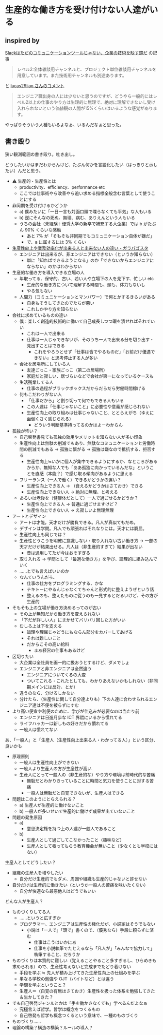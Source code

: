 # 生産的な働き方を受け付けない人達がいる

## inspired by
[Slackはただのコミュニケーションツールじゃない、企業の技術を映す鏡だ](https://qiita.com/KizashiTakata/items/d442d4a28d147529f1b6) の記事

> レベル2:全体雑談用チャンネルと、プロジェクト単位雑談用チャンネルを用意しています。また技術用チャンネルも別途あります。

と [lucas29liao さんのコメント](https://qiita.com/KizashiTakata/items/d442d4a28d147529f1b6#comment-f98e13b678a1cc3e0674)

> エンジニア職出身の人には少ないと思うのですが、どうやら一般的にはレベル2以上の仕事のやり方は生理的に無理で、絶対に理解できないし受け入れられないという価値観の人間が15%くらいはいるような感覚があります。

やっぱりそういう人種もいるよなぁ、いるんだなぁと思った。

## 書き殴り
狭い観測範囲の書き殴り。吐き出し。

どうしたいかはまだわからんけど、たぶん何かを言語化したい（はっきりと示したい）んだと思う。

- :warning: 生産的・生産性とは
  - productivity、efficiency、performance etc
  - ここでは仕事術やら改善やら追い求める指標全般含む言葉として使うことにする
- 非同期を受け付けるかどうか
  - a) 僕みたいに「一日一言も対面口頭で喋らなくても平気」な人もいる
  - b) 逆にそんなの死ぬ、無理、病む、ありえんという人もいる
  - うちの会社（未経験＋優秀大学の新卒で補充する大企業）では b がたぶん 90% くらいな感触
    - あと 7% が「そもそも非同期でもコミュニケーション自体が嫌だ」
    - で、a に属するには 3% くらい
- [生産性向上や業務効率化が出来る人と出来ない人の違い - ガラパゴスタ](https://www.galapagosta.com/entry/2019/10/26/103754)
  - エンジニアは出来るが、非エンジニアはできない（というか知らない）
    - 単に「知ればできるようになる」のか「できないからエンジニアにならない」のかはわからない
- 生産的な働き方を導入できる立場の人
  - 年取ってる、保守的、古い、若い人や立場下の人を見下す、忙しい etc
    - 生産的な働き方について理解する時間も、頭も、体力もないし
    - やる気もない
  - 人間力（コミュニケーションとマンパワー）で何とかするきらいがある
    - 自身もそうしてきたのでたちが悪い
    - これしかやり方を知らない
- 会社に求めているものの違い
  - 僕：楽しく創造的技術的に働いて自己成長しつつ暇を潰せればそれでいい
    - これは一人で出来る
    - 仕事は一人じゃできないが、そのうち一人で出来る分を切り出す・見出すことはできる
      - これをやろうとせず「仕事は皆でやるものだ」「お前だけ優遇できない」と思考停止する人が多い
  - 会社を居場所にしている人
    - 友達ごっこ・家族ごっこ（第二の居場所）
    - 家庭だと寂しい、居づらいなどで会社が第一になっているケースも
  - 生活残業してる人
    - 仕事の過程がブラックボックスだからだらだら労働時間稼げる
  - 何もこだわりがない人
    - 「仕事だから」と割り切って何でもできる人もいる
    - この人達は「仕事じゃないこと」に必要性や意義が感じられない
    - 生産性向上の取り組みは仕事じゃないこと、ととらえがち（ゆえに面倒くさく感じられる）
      - どういう判断基準持ってるのかはよーわからん
- 孤独が怖い？
  - 自己啓発書見ても孤独の効用やメリットを知らない人が多い印象
  - 生産性向上は無駄の削減でもあり、無駄なコミュニケーションと労働時間の削減でもある → 孤独に繋がる → 孤独は嫌なので抵抗する、拒否する
    - 生産性向上≒いかに個人が集中できるようにするか、なところがあるからか、無知な人でも「ああ孤独に向かっているんだな」ということを直感（本能？）で感じ取る傾向があるように思える
  - フリーランス（一人で働く）できるかどうかの違い？
    - 生産性向上できる人 → （食えるかどうかはさておき）できる
    - 生産性向上できない人 → 絶対に無理、と考える
  - あるいは老後を（健康体だとして）一人で過ごせるかどうか？
    - 生産性向上できる人 → 普通に過ごせますけど？
    - 生産性向上できない人 → え寂しいよ無理無理
- アートとデザイン
  - アートは才能。天才だけが勝負できる。凡人が真似てもだめ。
  - デザインは学問。凡人でも頑張ればそれなりには。天才には窮屈。
  - 生産性向上も同じでは？
  - 生産性どうこうを明確に意識しない・取り入れない古い働き方 → 一部の天才だけが結果出せる。凡人は（非生産的すぎて）結果が出ない
    - 昔は通用してたが今はおそすぎる
  - 取り入れる → 学問として「最適な働き方」を学び、論理的に組み込んでいく
  - ……とでも言えばいいのか
  - なんていうんだろ、
    - 仕事の仕方をプログラミングする、かな
    - テキトーにやるんじゃなくてちゃんと形式的に整えようぜという話
    - 整えるのも、整えたものに従うのも一見するとだるいけど、その方が生産的
- そもそも上の立場が働き方決めるってのが古い
  - その上が無知だから働き方を変えられない
  - 「下だが詳しい人」にまかせてバリバリ回した方がいい
  - むしろ上は下を支える
    - 論理や理屈じゃどうにもならん部分をカバーしてあげる
    - それは難しいこと
    - だからこその高い給料
      - まあ経営の仕事もあるけど
- 区切りたい
  - 大企業は全社員を画一的に扱おうとするけど、ダメでしょ
  - エンジニアと非エンジニアは全然違う
    - エンジニアについてくるの大変
    - ついてこれる・これたとしても、わかりあえないかもしれない（非同期メインには反対、とか）
  - 違うのなら、分けるしかない
  - 分けたら、（生産性に関して自分達よりも）下の人達に合わせられるエンジニア達は不便を被らずにすむ
- より高い便宜や利便のために、学びが仕込みが必要なのは当たり前
  - エンジニアは日進月歩な ICT 界隈にいるから慣れてる
  - ライフハッカーは新しもの好きだから慣れてる
  - 一般人は慣れてない

あ、「一般人」と「生産人（生産性向上出来る人・わかってる人）」という区分、良いかも

- 原理原則
  - 一般人は生産性向上ができない
  - 一般人より生産人の方が生産性が高い
  - 生産人にとって一般人の（非生産的な）やり方や環境は前時代的な苦痛
    - 無駄だとわかりきっていることに時間と気力を使うことに対する苦痛
    - 一般人は無駄だと自覚できないが、生産人はできる
- 問題はこのようにとらえられる？
  - a) 生産人が生産的に働けないこと
  - b) 一般人が多いせいで生産的に働けず成果が出ていないこと
- 問題の発生原因
  - a)
    - 意思決定権を持つ上の人達が一般人であること
  - b) 
    - 生産人として過ごしてこなかったこと（趣味など）
    - 生産人として養ってもらう教育機会が無いこと（少なくとも学校にはない）

生産人としてどうしたい？

- 組織の生産人を増やしたい
  - 自分だけ生産的でもダメ、周囲や組織も生産的じゃないと許せない
- 自分だけは生産的に働きたい（というか一般人の苦痛を味いたくない）
  - 自分が快適なら最悪他人はどうでもいい

どんな人が生産人？

- ものづくりしてる人
  - ……というと広すぎか
  - プログラマー、エンジニアは生産性の権化だが、小説家はそうでもない
    - 小説は「一人で」「頭で」書くので、（優秀なら）手段に頼らずに済む
      - 仕事はこうはいかにあ
      - 仕事を小説執筆でたとえるなら「凡人が」「みんなで協力して」執筆すること、だろうか
- ものづくりは本質的に難しい（覚えることやること多すぎるし、ひらめきも求められる）ので、生産性考えないと完成までたどり着けない
  - 手段を学ぶ ≒ 先人が積み上げてきた生産性向上の仕組みを学ぶ
  - 単なる学校の勉強や OJT（バイトなど）とは違う
  - 学問を学ぶということ？
  - 生産人＝（自覚の有無はさておき）生産性を扱った体系を勉強してきた＆生かしてきた？
- でも自己啓発ジャンルとかは「手を動かさなくても」学べるんだよなぁ
  - 究極言えば哲学。哲学は概念をつくるもの
  - 自己啓発も哲学も概念つくるという意味で、一種のものづくり
- ものづくり……
- 理論の構築？構造の構築？ルールの導入？

